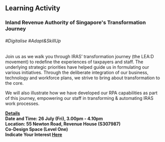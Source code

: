 <!--
---
layout: simple-page
title: Learning Festival 1-19 July 2019
permalink: /events/learning-journeys/event-details/LA_IRASTransformation
breadcrumb: Learning Activity
---
-->

## Learning Activity
### Inland Revenue Authority of Singapore's Transformation Journey 

###### _#Digitalise #Adapt&SkillUp_

Join us as we walk you through IRAS’ transformation journey (the LEA:D movement) to redefine the experiences of taxpayers and staff. The underlying strategic priorities have helped guide us in formulating our various initiatives. Through the deliberate integration of our business, technology and workforce plans, we strive to bring about transformation to the core. 

We will also illustrate how we have developed our RPA capabilities as part of this journey, empowering our staff in transforming & automating IRAS work processes. 

<b><u>Details</u><br>
**Date and Time: 26 July (Fri), 3.00pm - 4.10pm** <br>
**Location: 55 Newton Road, Revenue House (S307987)<br>Co-Design Space (Level One)** <br>
**Indicate Your Interest [Here](https://www.eventbrite.sg/e/inland-revenue-authority-of-singapores-iras-transformation-journey-tickets-62562373744)** 



